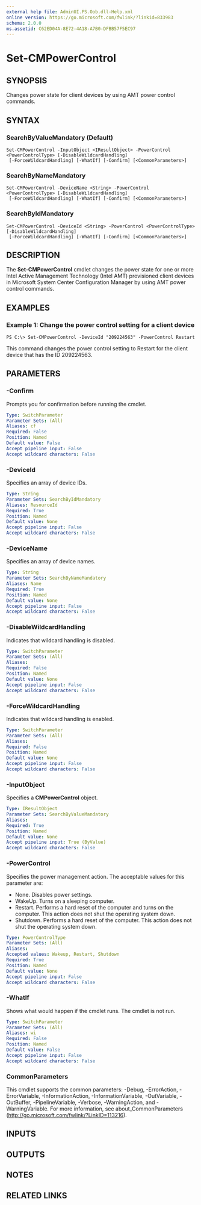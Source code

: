 ```yaml
---
external help file: AdminUI.PS.Oob.dll-Help.xml
online version: https://go.microsoft.com/fwlink/?linkid=833983
schema: 2.0.0
ms.assetid: C62ED04A-8E72-4A18-A7B0-DFBB57F5EC97
---
```


# Set-CMPowerControl

## SYNOPSIS
Changes power state for client devices by using AMT power control commands.

## SYNTAX

### SearchByValueMandatory (Default)
```
Set-CMPowerControl -InputObject <IResultObject> -PowerControl <PowerControlType> [-DisableWildcardHandling]
 [-ForceWildcardHandling] [-WhatIf] [-Confirm] [<CommonParameters>]
```

### SearchByNameMandatory
```
Set-CMPowerControl -DeviceName <String> -PowerControl <PowerControlType> [-DisableWildcardHandling]
 [-ForceWildcardHandling] [-WhatIf] [-Confirm] [<CommonParameters>]
```

### SearchByIdMandatory
```
Set-CMPowerControl -DeviceId <String> -PowerControl <PowerControlType> [-DisableWildcardHandling]
 [-ForceWildcardHandling] [-WhatIf] [-Confirm] [<CommonParameters>]
```

## DESCRIPTION
The **Set-CMPowerControl** cmdlet changes the power state for one or more Intel Active Management Technology (Intel AMT) provisioned client devices in Microsoft System Center Configuration Manager by using AMT power control commands.

## EXAMPLES

### Example 1: Change the power control setting for a client device
```
PS C:\> Set-CMPowerControl -DeviceId "209224563" -PowerControl Restart
```

This command changes the power control setting to Restart for the client device that has the ID 209224563.

## PARAMETERS

### -Confirm
Prompts you for confirmation before running the cmdlet.

```yaml
Type: SwitchParameter
Parameter Sets: (All)
Aliases: cf
Required: False
Position: Named
Default value: False
Accept pipeline input: False
Accept wildcard characters: False
```

### -DeviceId
Specifies an array of device IDs.

```yaml
Type: String
Parameter Sets: SearchByIdMandatory
Aliases: ResourceId
Required: True
Position: Named
Default value: None
Accept pipeline input: False
Accept wildcard characters: False
```

### -DeviceName
Specifies an array of device names.

```yaml
Type: String
Parameter Sets: SearchByNameMandatory
Aliases: Name
Required: True
Position: Named
Default value: None
Accept pipeline input: False
Accept wildcard characters: False
```

### -DisableWildcardHandling
Indicates that wildcard handling is disabled.

```yaml
Type: SwitchParameter
Parameter Sets: (All)
Aliases: 
Required: False
Position: Named
Default value: None
Accept pipeline input: False
Accept wildcard characters: False
```

### -ForceWildcardHandling
Indicates that wildcard handling is enabled.

```yaml
Type: SwitchParameter
Parameter Sets: (All)
Aliases: 
Required: False
Position: Named
Default value: None
Accept pipeline input: False
Accept wildcard characters: False
```

### -InputObject
Specifies a **CMPowerControl** object.

```yaml
Type: IResultObject
Parameter Sets: SearchByValueMandatory
Aliases: 
Required: True
Position: Named
Default value: None
Accept pipeline input: True (ByValue)
Accept wildcard characters: False
```

### -PowerControl
Specifies the power management action.
The acceptable values for this parameter are:

- None.
Disables power settings.
- WakeUp.
Turns on a sleeping computer. 
- Restart.
Performs a hard reset of the computer and turns on the computer.
This action does not shut the operating system down. 
- Shutdown.
Performs a hard reset of the computer.
This action does not shut the operating system down.

```yaml
Type: PowerControlType
Parameter Sets: (All)
Aliases: 
Accepted values: Wakeup, Restart, Shutdown
Required: True
Position: Named
Default value: None
Accept pipeline input: False
Accept wildcard characters: False
```

### -WhatIf
Shows what would happen if the cmdlet runs.
The cmdlet is not run.

```yaml
Type: SwitchParameter
Parameter Sets: (All)
Aliases: wi
Required: False
Position: Named
Default value: False
Accept pipeline input: False
Accept wildcard characters: False
```

### CommonParameters
This cmdlet supports the common parameters: -Debug, -ErrorAction, -ErrorVariable, -InformationAction, -InformationVariable, -OutVariable, -OutBuffer, -PipelineVariable, -Verbose, -WarningAction, and -WarningVariable. For more information, see about_CommonParameters (http://go.microsoft.com/fwlink/?LinkID=113216).

## INPUTS

## OUTPUTS

## NOTES

## RELATED LINKS
